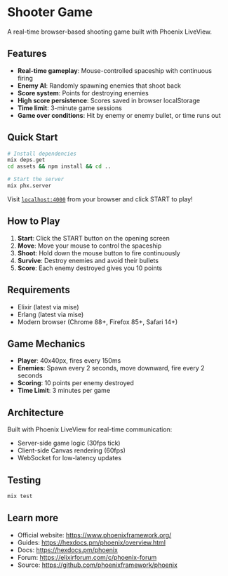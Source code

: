 # Shooter Game

A real-time browser-based shooting game built with Phoenix LiveView.

## Features

- **Real-time gameplay**: Mouse-controlled spaceship with continuous firing
- **Enemy AI**: Randomly spawning enemies that shoot back
- **Score system**: Points for destroying enemies
- **High score persistence**: Scores saved in browser localStorage
- **Time limit**: 3-minute game sessions
- **Game over conditions**: Hit by enemy or enemy bullet, or time runs out

## Quick Start

```bash
# Install dependencies
mix deps.get
cd assets && npm install && cd ..

# Start the server
mix phx.server
```

Visit [`localhost:4000`](http://localhost:4000) from your browser and click START to play!

## How to Play

1. **Start**: Click the START button on the opening screen
2. **Move**: Move your mouse to control the spaceship
3. **Shoot**: Hold down the mouse button to fire continuously
4. **Survive**: Destroy enemies and avoid their bullets
5. **Score**: Each enemy destroyed gives you 10 points

## Requirements

- Elixir (latest via mise)
- Erlang (latest via mise)
- Modern browser (Chrome 88+, Firefox 85+, Safari 14+)

## Game Mechanics

- **Player**: 40x40px, fires every 150ms
- **Enemies**: Spawn every 2 seconds, move downward, fire every 2 seconds
- **Scoring**: 10 points per enemy destroyed
- **Time Limit**: 3 minutes per game

## Architecture

Built with Phoenix LiveView for real-time communication:
- Server-side game logic (30fps tick)
- Client-side Canvas rendering (60fps)
- WebSocket for low-latency updates

## Testing

```bash
mix test
```

## Learn more

* Official website: https://www.phoenixframework.org/
* Guides: https://hexdocs.pm/phoenix/overview.html
* Docs: https://hexdocs.pm/phoenix
* Forum: https://elixirforum.com/c/phoenix-forum
* Source: https://github.com/phoenixframework/phoenix

